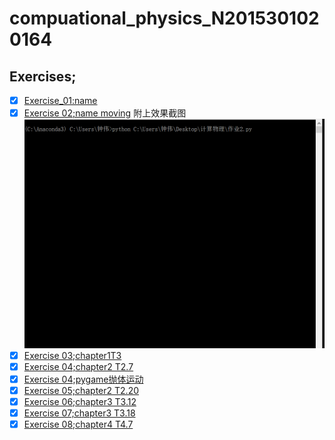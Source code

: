 # compuational_physics_N2015301020164
## Exercises;
 - [x] [Exercise_01:name](http://upload-images.jianshu.io/upload_images/7918656-61a16e5b4ad9ad63.PNG?imageMogr2/auto-orient/strip%7CimageView2/2/w/1240)
 - [x] [Exercise 02;name moving](https://www.zybuluo.com/mdeditor#894381-full-reader)
 附上效果截图
![](https://github.com/Zhongwei123/compuational_physics_N2015301020164/blob/master/%E5%8A%A8%E5%9B%BE%E7%AC%AC%E4%BA%8C%E6%AC%A1%E4%BD%9C%E4%B8%9A.gif.gif)
- [x] [Exercise 03;chapter1T3](https://www.zybuluo.com/mdeditor#902317-full-reader) 
- [x] [Exercise 04;chapter2 T2.7](https://www.zybuluo.com/mdeditor#914048-full-reader)
- [x] [Exercise 04;pygame抛体运动](https://www.zybuluo.com/mdeditor#914509-full-reader)
- [x] [Exercise 05;chapter2 T2.20](https://www.zybuluo.com/mdeditor#922468-full-reader)
- [x] [Exercise 06;chapter3 T3.12](https://www.zybuluo.com/mdeditor#930208-full-reader)
- [x] [Exercise 07;chapter3 T3.18](https://www.zybuluo.com/mdeditor#935714-full-reader)
- [x] [Exercise 08;chapter4 T4.7](https://www.zybuluo.com/mdeditor#944791-full-reader)
